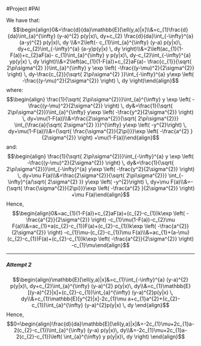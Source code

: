 #Project #PAI 

We have that: $$\begin{align}0&=\frac{d}{da}\mathbb{E}[\ell(y,a)|x]\\&=c_{1}\frac{d}{da}\int_{a}^{\infty} (y-a)^{2} p(y|x)\, dy+c_{2} \frac{d}{da}\int_{-\infty}^{a} (a-y)^{2} p(y|x)\, dy \\&=2\left(- c_{1}\int_{a}^{\infty} (y-a) p(y|x)\, dy+c_{2}\int_{-\infty}^{a} (a-y)p(y|x) \, dy   \right)\\&=2\left(ac_{1}(1-F(a))+c_{2}aF(a)- c_{1}\int_{a}^{\infty} y p(y|x)\, dy-c_{2}\int_{-\infty}^{a} yp(y|x) \, dy   \right)\\&=2\left(ac_{1}(1-F(a))+c_{2}aF(a)- \frac{c_{1}}{\sqrt{ 2\pi\sigma^{2} }}\int_{a}^{\infty} y \exp \left( -\frac{(y-\mu)^2}{2\sigma^{2}} \right) \, dy-\frac{c_{2}}{\sqrt{ 2\pi\sigma^{2} }}\int_{-\infty}^{a} y\exp \left( -\frac{(y-\mu)^2}{2\sigma^{2}} \right) \, dy   \right)\end{align}$$where: $$\begin{align} \frac{1}{\sqrt{ 2\pi\sigma^{2}}}\int_{a}^{\infty} y \exp \left( -\frac{(y-\mu)^2}{2\sigma^{2}} \right) \, dy&=\frac{1}{\sqrt{ 2\pi\sigma^{2}}}\int_{a}^{\infty} y\exp \left( -\frac{y^2}{2\sigma^{2}} \right) \, dy+\mu(1-F(a))\\&=\frac{2\sigma^{2}}{\sqrt{ 2\pi\sigma^{2}}} \int_{\frac{a}{\sqrt{ 2\sigma^{2} }}}^{\infty} y\exp \left( -y^{2}\right) \, dy+\mu(1-F(a))\\&={\sqrt{ \frac{\sigma^{2}}{2\pi}}}\exp \left( -\frac{a^{2} }{2\sigma^{2}}   \right) +\mu(1-F(a))\end{align}$$ and: $$\begin{align} \frac{1}{\sqrt{ 2\pi\sigma^{2}}}\int_{-\infty}^{a} y \exp \left( -\frac{(y-\mu)^2}{2\sigma^{2}} \right) \, dy&=\frac{1}{\sqrt{ 2\pi\sigma^{2}}}\int_{-\infty}^{a} y\exp \left( -\frac{y^2}{2\sigma^{2}} \right) \, dy+\mu F(a)\\&=\frac{2\sigma^{2}}{\sqrt{ 2\pi\sigma^{2}}} \int_{-\infty}^{a/\sqrt{ 2\sigma^{2} }} y\exp \left( -y^{2}\right) \, dy+\mu F(a)\\&=-{\sqrt{ \frac{\sigma^{2}}{2\pi}}}\exp \left( -\frac{a^{2} }{2\sigma^{2}}   \right) +\mu F(a)\end{align}$$Hence, $$\begin{align}0&=ac_{1}(1-F(a))+c_{2}aF(a)+(c_{2}-c_{1})k\exp \left( -\frac{a^{2}}{2\sigma^{2}} \right) -c_{1}\mu(1-F(a))-c_{2}\mu F(a)\\&=ac_{1}+a(c_{2}-c_{1})F(a)+(c_{2}-c_{1})k\exp \left( -\frac{a^{2}}{2\sigma^{2}} \right) -c_{1}\mu-(c_{2}-c_{1})\mu F(a)\\&=ac_{1}+(a-\mu)(c_{2}-c_{1})F(a)+(c_{2}-c_{1})k\exp \left( -\frac{a^{2}}{2\sigma^{2}} \right) -c_{1}\mu\end{align}$$

---
##### Attempt 2
$$\begin{align}\mathbb{E}[\ell(y,a)|x]&=c_{1}\int_{-\infty}^{a} (y-a)^{2} p(y|x)\, dy+c_{2}\int_{a}^{\infty} (y-a)^{2} p(y|x)\, dy\\&=c_{1}\mathbb{E}[(y-a)^{2}|x]+(c_{2}-c_{1})\int_{a}^{\infty} (y-a)^{2}p(y|x) \, dy\\&=c_{1}\mathbb{E}[y^{2}|x]-2c_{1}\mu a+c_{1}a^{2}+(c_{2}-c_{1})\int_{a}^{\infty} (y-a)^{2}p(y|x) \, dy  \end{align}$$Hence, $$0=\begin{align}\frac{d}{da}\mathbb{E}[\ell(y,a)|x]&=-2c_{1}\mu+2c_{1}a-2(c_{2}-c_{1})\int_{a}^{\infty} (y-a) p(y|x)\, dy\\&=-2c_{1}\mu+2c_{1}a-2(c_{2}-c_{1})\left( \int_{a}^{\infty} y p(y|x)\, dy \right) \end{align}$$